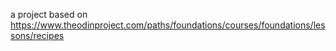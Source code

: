 a project based on https://www.theodinproject.com/paths/foundations/courses/foundations/lessons/recipes